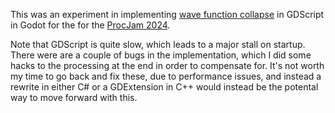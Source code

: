 This was an experiment in implementing [wave function collapse](https://github.com/mxgmn/WaveFunctionCollapse) in GDScript in Godot for the for the [ProcJam 2024](https://itch.io/jam/procjam).

Note that GDScript is quite slow, which leads to a major stall on startup.  There were are a couple of bugs in the implementation, which I did some hacks to the processing at the end in order 
to compensate for. It's not worth my time to go back and fix these, due to performance issues, and instead a rewrite in either C# or a GDExtension in C++ would instead be the potental way to
move forward with this.
